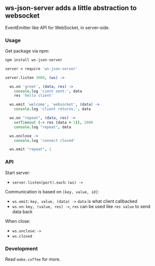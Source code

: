 
ws-json-server adds a little abstraction to websocket
------

EventEmitter like API for WebSocket, in server-side.

### Usage

Get package via npm:

```bash
npm install ws-json-server
```

```coffee
server = require 'ws-json-server'

server.listen 3000, (ws) ->

  ws.on 'greet', (data, res) ->
    console.log 'cient sent:', data
    res 'hello client'

  ws.emit 'welcome', 'websocket', (data) ->
    console.log 'client returns:', data

  ws.on "repeat", (data, res) ->
    setTimeout (-> res (data + 1)), 2000
    console.log "repeat", data

  ws.onclose ->
    console.log 'connect closed'

  ws.emit "repeat", 1
```

### API

Start server:

* `server.listen(port).each`: `(ws) ->`

Communication is based on `[key, value, id]`:

* `ws.emit`: `key, value, (data) ->`
`data` is what client callbacked
* `ws.on`: `key, (value, res) ->`,
`res` can be used like `res value` to send data back

When close:

* `ws.onclose`: `->`
* `ws.closed`

### Development

Read `make.coffee` for more.